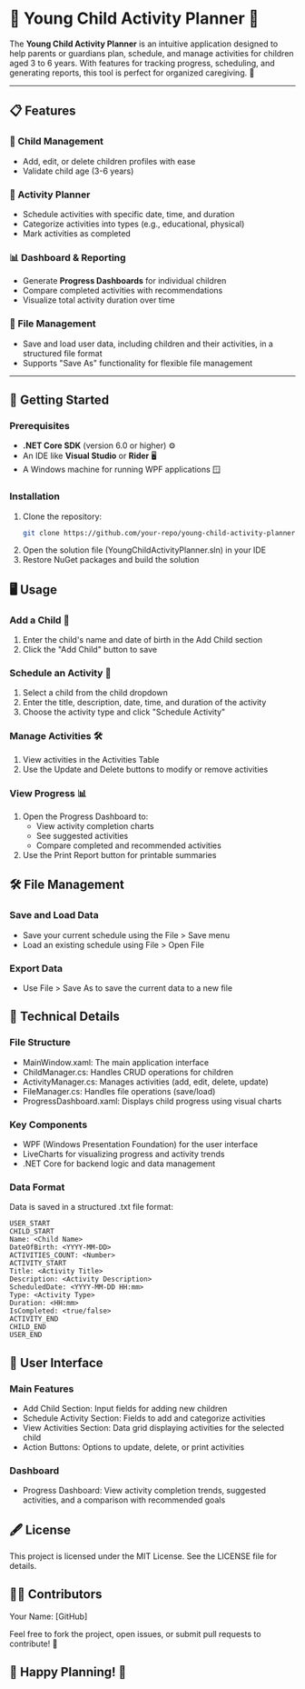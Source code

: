 # 🌟 Young Child Activity Planner 🧸

The **Young Child Activity Planner** is an intuitive application designed to help parents or guardians plan, schedule, and manage activities for children aged 3 to 6 years. With features for tracking progress, scheduling, and generating reports, this tool is perfect for organized caregiving. 🎉

---

## 📋 Features

### 🧒 Child Management
- Add, edit, or delete children profiles with ease
- Validate child age (3-6 years)

### 📅 Activity Planner
- Schedule activities with specific date, time, and duration
- Categorize activities into types (e.g., educational, physical)
- Mark activities as completed

### 📊 Dashboard & Reporting
- Generate **Progress Dashboards** for individual children
- Compare completed activities with recommendations
- Visualize total activity duration over time

### 💾 File Management
- Save and load user data, including children and their activities, in a structured file format
- Supports "Save As" functionality for flexible file management

---

## 🚀 Getting Started

### Prerequisites
- **.NET Core SDK** (version 6.0 or higher) ⚙️
- An IDE like **Visual Studio** or **Rider** 🖥️
- A Windows machine for running WPF applications 🪟

### Installation
1. Clone the repository:
   ```bash
   git clone https://github.com/your-repo/young-child-activity-planner.git
   ```
2. Open the solution file (YoungChildActivityPlanner.sln) in your IDE
3. Restore NuGet packages and build the solution

## 🖥️ Usage

### Add a Child 👶
1. Enter the child's name and date of birth in the Add Child section
2. Click the "Add Child" button to save

### Schedule an Activity 📅
1. Select a child from the child dropdown
2. Enter the title, description, date, time, and duration of the activity
3. Choose the activity type and click "Schedule Activity"

### Manage Activities 🛠️
1. View activities in the Activities Table
2. Use the Update and Delete buttons to modify or remove activities

### View Progress 📊
1. Open the Progress Dashboard to:
   - View activity completion charts
   - See suggested activities
   - Compare completed and recommended activities
2. Use the Print Report button for printable summaries

## 🛠️ File Management

### Save and Load Data
- Save your current schedule using the File > Save menu
- Load an existing schedule using File > Open File

### Export Data
- Use File > Save As to save the current data to a new file

## 🔧 Technical Details

### File Structure
- MainWindow.xaml: The main application interface
- ChildManager.cs: Handles CRUD operations for children
- ActivityManager.cs: Manages activities (add, edit, delete, update)
- FileManager.cs: Handles file operations (save/load)
- ProgressDashboard.xaml: Displays child progress using visual charts

### Key Components
- WPF (Windows Presentation Foundation) for the user interface
- LiveCharts for visualizing progress and activity trends
- .NET Core for backend logic and data management

### Data Format
Data is saved in a structured .txt file format:

```
USER_START
CHILD_START
Name: <Child Name>
DateOfBirth: <YYYY-MM-DD>
ACTIVITIES_COUNT: <Number>
ACTIVITY_START
Title: <Activity Title>
Description: <Activity Description>
ScheduledDate: <YYYY-MM-DD HH:mm>
Type: <Activity Type>
Duration: <HH:mm>
IsCompleted: <true/false>
ACTIVITY_END
CHILD_END
USER_END
```

## 🎨 User Interface

### Main Features
- Add Child Section: Input fields for adding new children
- Schedule Activity Section: Fields to add and categorize activities
- View Activities Section: Data grid displaying activities for the selected child
- Action Buttons: Options to update, delete, or print activities

### Dashboard
- Progress Dashboard: View activity completion trends, suggested activities, and a comparison with recommended goals

## 🖋️ License

This project is licensed under the MIT License. See the LICENSE file for details.

## 👨‍💻 Contributors

Your Name: [GitHub]

Feel free to fork the project, open issues, or submit pull requests to contribute! 🙌


## 🌈 Happy Planning! 🎉
